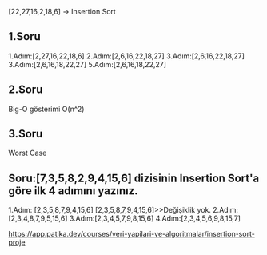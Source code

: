 [22,27,16,2,18,6] -> Insertion Sort
## 1.Soru
1.Adım:[2,27,16,22,18,6]
2.Adım:[2,6,16,22,18,27]
3.Adım:[2,6,16,22,18,27]
3.Adım:[2,6,16,18,22,27]
5.Adım:[2,6,16,18,22,27]
## 2.Soru
Big-O gösterimi  O(n^2)
## 3.Soru
Worst Case
## Soru:[7,3,5,8,2,9,4,15,6] dizisinin Insertion Sort'a göre ilk 4 adımını yazınız.

1.Adım: [2,3,5,8,7,9,4,15,6]
 [2,3,5,8,7,9,4,15,6]>>Değişiklik yok. 
2.Adım:[2,3,4,8,7,9,5,15,6]
 3.Adım:[2,3,4,5,7,9,8,15,6] 
 4.Adım:[2,3,4,5,6,9,8,15,7]

 https://app.patika.dev/courses/veri-yapilari-ve-algoritmalar/insertion-sort-proje
